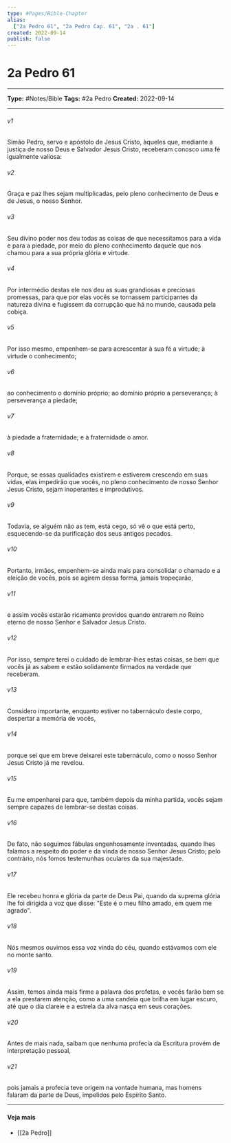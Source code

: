 ```yaml
---
type: #Pages/Bible-Chapter
alias:
  ["2a Pedro 61", "2a Pedro Cap. 61", "2a . 61"]
created: 2022-09-14
publish: false
---
```


# 2a Pedro 61

---

**Type:** #Notes/Bible
**Tags:** #2a Pedro
**Created:** 2022-09-14

---

###### v1
Simão Pedro, servo e apóstolo de Jesus Cristo, àqueles que, mediante a justiça de nosso Deus e Salvador Jesus Cristo, receberam conosco uma fé igualmente valiosa:
###### v2
Graça e paz lhes sejam multiplicadas, pelo pleno conhecimento de Deus e de Jesus, o nosso Senhor.
###### v3
Seu divino poder nos deu todas as coisas de que necessitamos para a vida e para a piedade, por meio do pleno conhecimento daquele que nos chamou para a sua própria glória e virtude.
###### v4
Por intermédio destas ele nos deu as suas grandiosas e preciosas promessas, para que por elas vocês se tornassem participantes da natureza divina e fugissem da corrupção que há no mundo, causada pela cobiça.
###### v5
Por isso mesmo, empenhem-se para acrescentar à sua fé a virtude; à virtude o conhecimento;
###### v6
ao conhecimento o domínio próprio; ao domínio próprio a perseverança; à perseverança a piedade;
###### v7
à piedade a fraternidade; e à fraternidade o amor.
###### v8
Porque, se essas qualidades existirem e estiverem crescendo em suas vidas, elas impedirão que vocês, no pleno conhecimento de nosso Senhor Jesus Cristo, sejam inoperantes e improdutivos.
###### v9
Todavia, se alguém não as tem, está cego, só vê o que está perto, esquecendo-se da purificação dos seus antigos pecados.
###### v10
Portanto, irmãos, empenhem-se ainda mais para consolidar o chamado e a eleição de vocês, pois se agirem dessa forma, jamais tropeçarão,
###### v11
e assim vocês estarão ricamente providos quando entrarem no Reino eterno de nosso Senhor e Salvador Jesus Cristo.
###### v12
Por isso, sempre terei o cuidado de lembrar-lhes estas coisas, se bem que vocês já as sabem e estão solidamente firmados na verdade que receberam.
###### v13
Considero importante, enquanto estiver no tabernáculo deste corpo, despertar a memória de vocês,
###### v14
porque sei que em breve deixarei este tabernáculo, como o nosso Senhor Jesus Cristo já me revelou.
###### v15
Eu me empenharei para que, também depois da minha partida, vocês sejam sempre capazes de lembrar-se destas coisas.
###### v16
De fato, não seguimos fábulas engenhosamente inventadas, quando lhes falamos a respeito do poder e da vinda de nosso Senhor Jesus Cristo; pelo contrário, nós fomos testemunhas oculares da sua majestade.
###### v17
Ele recebeu honra e glória da parte de Deus Pai, quando da suprema glória lhe foi dirigida a voz que disse: "Este é o meu filho amado, em quem me agrado".
###### v18
Nós mesmos ouvimos essa voz vinda do céu, quando estávamos com ele no monte santo.
###### v19
Assim, temos ainda mais firme a palavra dos profetas, e vocês farão bem se a ela prestarem atenção, como a uma candeia que brilha em lugar escuro, até que o dia clareie e a estrela da alva nasça em seus corações.
###### v20
Antes de mais nada, saibam que nenhuma profecia da Escritura provém de interpretação pessoal,
###### v21
pois jamais a profecia teve origem na vontade humana, mas homens falaram da parte de Deus, impelidos pelo Espírito Santo.


---

#### Veja mais

- [[2a Pedro]]
